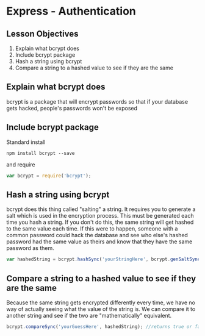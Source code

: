 # Express - Authentication

## Lesson Objectives
1. Explain what bcrypt does
1. Include bcrypt package
1. Hash a string using bcrypt
1. Compare a string to a hashed value to see if they are the same

## Explain what bcrypt does

bcrypt is a package that will encrypt passwords so that if your database gets hacked, people's passwords won't be exposed

## Include bcrypt package

Standard install

```
npm install bcrypt --save
```

and require

```javascript
var bcrypt = require('bcrypt');
```

## Hash a string using bcrypt

bcrypt does this thing called "salting" a string.  It requires you to generate a salt which is used in the encryption process.  This must be generated each time you hash a string.  If you don't do this, the same string will get hashed to the same value each time.  If this were to happen, someone with a common password could hack the database and see who else's hashed password had the same value as theirs and know that they have the same password as them.

```javascript
var hashedString = bcrypt.hashSync('yourStringHere', bcrypt.genSaltSync(10));
```

## Compare a string to a hashed value to see if they are the same

Because the same string gets encrypted differently every time, we have no way of actually seeing what the value of the string is.  We can compare it to another string and see if the two are "mathematically" equivalent.

```javascript
bcrypt.compareSync('yourGuessHere', hashedString); //returns true or false
```
